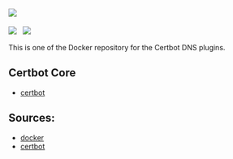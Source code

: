 # ![](https://certbot.eff.org/images/certbot-logo-1A.svg)
[![](https://img.shields.io/badge/current-v1.0.0-blue.svg)](https://github.com/certbot/certbot.git) &nbsp; [![](https://travis-ci.com/certbot/certbot.svg?branch=1.0.x)](https://travis-ci.com/certbot/certbot)

This is one of the Docker repository for the Certbot DNS plugins.

## Certbot Core

* [certbot](https://hub.docker.com/r/certbot/certbot)

## Sources:

* [docker](https://www.github.com/certbot-docker/certbot-docker.git)
* [certbot](https://www.github.com/certbot/certbot.git)
